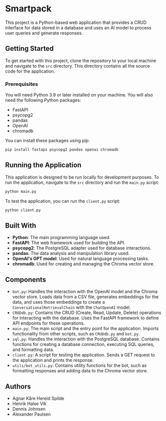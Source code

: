 # Smartpack

This project is a Python-based web application that provides a CRUD interface for data stored in a database and uses an AI model to process user queries and generate responses.

## Getting Started

To get started with this project, clone the repository to your local machine and navigate to the `src` directory. This directory contains all the source code for the application.

### Prerequisites

You will need Python 3.9 or later installed on your machine. You will also need the following Python packages:

- FastAPI
- psycopg2
- pandas
- OpenAI
- chromadb

You can install these packages using pip:

```bash
pip install fastapi psycopg2 pandas openai chromadb
```

## Running the Application

This application is designed to be run locally for development purposes. To run the application, navigate to the `src` directory and run the `main.py` script:

```bash
python main.py
```

To test the application, you can run the `client.py` script:

```bash
python client.py
```

## Built With

- **Python**: The main programming language used.
- **FastAPI**: The web framework used for building the API.
- **psycopg2**: The PostgreSQL adapter used for database interactions.
- **pandas**: The data analysis and manipulation library used.
- **OpenAI's GPT model**: Used for natural language processing tasks.
- **chromadb**: Used for creating and managing the Chroma vector store.

## Components

- `bot.py`: Handles the interaction with the OpenAI model and the Chroma vector store. Loads data from a CSV file, generates embeddings for the data, and uses those embeddings to create a `ConversationalRetrievalChain` with the `ChatOpenAI` model.
- `CRUDdb.py`: Contains the CRUD (Create, Read, Update, Delete) operations for interacting with the database. Uses the FastAPI framework to define API endpoints for these operations.
- `main.py`: The main script and the entry point for the application. Imports functionality from other scripts, such as `CRUDdb.py` and `bot.py`.
- `sql.py`: Handles the interaction with the PostgreSQL database. Contains functions for creating a database connection, executing SQL queries, and formatting data.
- `client.py`: A script for testing the application. Sends a GET request to the application and prints the response.
- `utils/bot_utils.py`: Contains utility functions for the bot, such as formatting responses and adding data to the Chroma vector store.

## Authors

- Agnar Kåre Hereid Spilde
- Henrik Halse Vik
- Dennis Johnsen
- Alexander Paulsen
